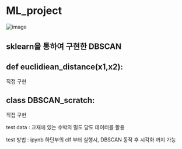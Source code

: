 # ML_project

![image](https://github.com/kimignis/ML_project/assets/99465486/fa7ded9d-b9a3-4d4b-9fd1-86b3458f56d3)


## sklearn을 통하여 구현한 DBSCAN

## def euclidiean_distance(x1,x2):
직접 구현
## class DBSCAN_scratch:
직접 구현

test data : 교재에 있는 수박의 밀도 당도 데이터를 활용

test 방법 : ipynb 하단부의 clf 부터 실행시, DBSCAN 동작 후 시각화 까지 가능
